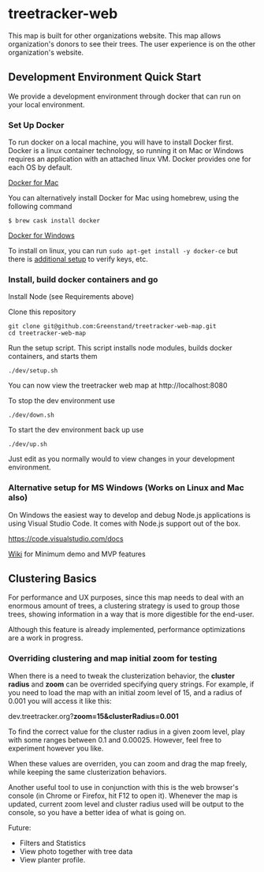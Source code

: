 # treetracker-web

This map is built for other organizations website.
This map allows organization's donors to see their trees.
The user experience is on the other organization's website.


## Development Environment Quick Start

We provide a development environment through docker that can run on your local environment.

### Set Up Docker
To run docker on a local machine, you will have to install Docker first. Docker is a linux container technology, so running it on Mac or Windows requires an application with an attached linux VM. Docker provides one for each OS by default.

[Docker for Mac](https://docs.docker.com/docker-for-mac/install/)

You can alternatively install Docker for Mac using homebrew, using the following command

```
$ brew cask install docker
```

[Docker for Windows](https://docs.docker.com/docker-for-windows/install/)

To install on linux, you can run `sudo apt-get install -y docker-ce` but there is [additional setup](https://docs.docker.com/install/linux/docker-ce/ubuntu/#set-up-the-repository) to verify keys, etc.


### Install, build docker containers and go

Install Node (see Requirements above)

Clone this repository

```
git clone git@github.com:Greenstand/treetracker-web-map.git
cd treetracker-web-map
```

Run the setup script.  This script installs node modules, builds docker containers, and starts them
```
./dev/setup.sh
```


You can now view the treetracker web map at http://localhost:8080



To stop the dev environment use

```
./dev/down.sh
```

To start the dev environment back up use

```
./dev/up.sh
```


Just edit as you normally would to view changes in your development environment.


### Alternative setup for MS Windows (Works on Linux and Mac also)
On Windows the easiest way to develop and debug Node.js applications is using Visual Studio Code.
It comes with Node.js support out of the box.

https://code.visualstudio.com/docs





[Wiki](https://github.com/Greenstand/treetracker-web-map/wiki) for Minimum demo and MVP features
## Clustering Basics

For performance and UX purposes, since this map needs to deal with an enormous amount of trees, a clustering strategy is used to group those trees, showing information in a way that is more digestible for the end-user.

Although this feature is already implemented, performance optimizations are a work in progress.

### Overriding clustering and map initial zoom for testing

When there is a need to tweak the clusterization behavior, the **cluster radius** and **zoom** can be overrided specifying query strings.
For example, if you need to load the map with an initial zoom level of 15, and a radius of 0.001 you will access it like this:

dev.treetracker.org?**zoom=15&clusterRadius=0.001**

To find the correct value for the cluster radius in a given zoom level, play with some ranges between 0.1 and 0.00025. However, feel free to experiment however you like.

When these values are overriden, you can zoom and drag the map freely, while keeping the same clusterization behaviors.

Another useful tool to use in conjunction with this is the web browser's console (in Chrome or Firefox, hit F12 to open it). Whenever the map is updated, current zoom level and cluster radius used will be output to the console, so you have a better idea of what is going on.

Future: 
* Filters and Statistics
* View photo together with tree data
* View planter profile. 
